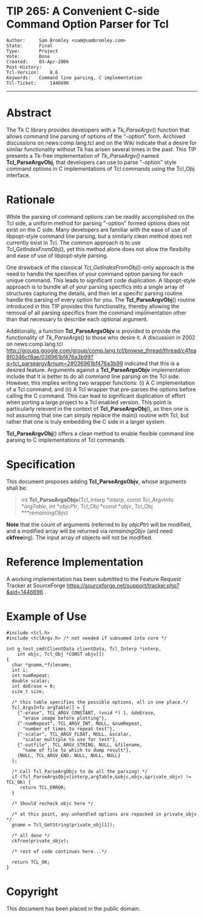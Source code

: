 # TIP 265: A Convenient C-side Command Option Parser for Tcl
	Author:		Sam Bromley <sam@sambromley.com>
	State:		Final
	Type:		Project
	Vote:		Done
	Created:	03-Apr-2006
	Post-History:
	Tcl-Version:	8.6
	Keywords:	Command line parsing, C implementation
	Tcl-Ticket:     1446696
-----

# Abstract

The Tk C library provides developers with a _Tk\_ParseArgv_\(\) function that
allows command line parsing of options of the "-option" form. Archived
discussions on news:comp.lang.tcl and on the Wiki indicate that a desire for
similar functionality without Tk has arisen several times in the past. This
TIP presents a Tk-free implementation of _Tk\_ParseArgv\(\)_ named
**Tcl\_ParseArgvObj**, that developers can use to parse "-option" style
command options in C implementations of Tcl commands using the Tcl\_Obj
interface.

# Rationale

While the parsing of command options can be readily accomplished on the Tcl
side, a uniform method for parsing "-option" formed options does not exist on
the C side. Many developers are familiar with the ease of use of libpopt-style
command line parsing, but a similarly clean method does not currently exist in
Tcl. The common approach is to use _Tcl\_GetIndexFromObj_\(\), yet this method
alone does not allow the flexibilty and ease of use of libpopt-style parsing.

One drawback of the classical _Tcl\_GetIndexFromObj_\(\)-only approach is the
need to handle the specifies of your command option parsing for each unique
command. This leads to significant code duplication. A libpopt-style approach
is to bundle all of your parsing specifics into a single array of structures
capturing the details, and then let a specific parsing routine handle the
parsing of every option for you. The **Tcl\_ParseArgvObj**\(\) routine
introduced in this TIP provides this functionality, thereby allowing the
removal of all parsing specifics from the command implimentation other than
that necessary to describe each optional argument.

Additionally, a function **Tcl\_ParseArgsObjv** is provided to provide the
functionality of _Tk\_ParseArgs_\(\) to those who desire it. A discussion in
2002 on news:comp.lang.tcl
<http://groups.google.com/group/comp.lang.tcl/browse_thread/thread/c4fea8f0346cf8ae/036961bf476a3b99?q=tcl_parseargv&rnum=2#036961bf476a3b99> 
indicated that this is a desired feature. Arguments against a
**Tcl\_ParseArgsObjv** implementation include that it is better to do all
command line parsing on the Tcl side. However, this implies writing two
wrapper functions: \(i\) A C implementation of a Tcl command; and \(ii\) A Tcl
wrapper that pre-parses the options before calling the C command. This can
lead to significant duplication of effort when porting a large project to a
Tcl enabled version. This point is particularly relevent in the context of
**Tcl\_ParseArgvObj**\(\), as then one is not assuming that one can simply
replace the main\(\) routine with Tcl, but rather that one is truly embedding
the C side in a larger system.

**Tcl\_ParseArgvObj**\(\) offers a clean method to enable flexible command line
parsing to C implementations of Tcl commands.

# Specification

This document proposes adding **Tcl\_ParseArgsObjv**, whose arguments shall
be:

 > int **Tcl\_ParseArgsObjv**\(Tcl\_Interp \*_interp_, const Tcl\_ArgvInfo
   *_argTable_, int \*_objcPtr_, Tcl\_Obj \*const \*_objv_, Tcl\_Obj
   *\*\*_remainingObjv_\)

**Note** that the count of arguments \(referred to by _objcPtr_\) will be
modified, and a modified array will be returned via _remainingObjv_ \(and
need **ckfree**ing\). The input array of objects will not be modified.

# Reference Implementation

A working implementation has been submitted to the Feature Request Tracker at
SourceForge <https://sourceforge.net/support/tracker.php?&aid=1446696> .

# Example of Use

	#include <tcl.h>
	#include <tclArgv.h> /* not needed if subsumed into core */
	
	int g_test_cmd(ClientData clientData, Tcl_Interp *interp,
	    int objc, Tcl_Obj *CONST objv[])
	{
	  char *gname,*filename;
	  int i;
	  int numRepeat;
	  double scalar;
	  int doErase = 0;
	  size_t size;
	
	  /* this table specifies the possible options, all in one place.*/
	  Tcl_ArgvInfo argTable[] = {
	    {"-erase", TCL_ARGV_CONSTANT, (void *) 1, &doErase,
	      "erase image before plotting"},
	    {"-numRepeat", TCL_ARGV_INT, NULL, &numRepeat,
	      "number of times to repeat test"},
	    {"-scalar", TCL_ARGV_FLOAT, NULL, &scalar,
	      "scalar multiple to use for test"},
	    {"-outfile", TCL_ARGV_STRING, NULL, &filename,
	      "name of file to which to dump result"},
	    {NULL, TCL_ARGV_END, NULL, NULL, NULL}
	  };
	
	  /* Call Tcl_ParseArgObjv to do all the parsing! */
	  if (Tcl_ParseArgsObjv(interp,argTable,&objc,objv,&private_objv) != TCL_OK) {
	     return TCL_ERROR;
	  }
	
	  /* Should recheck objc here */
	
	  /* at this point, any unhandled options are repacked in private_objv */
	  gname = Tcl_GetString(private_obj[1]);
	
	  /* all done */
	  ckfree(private_objv);
	
	  /* rest of code continues here...*/
	
	  return TCL_OK;
	}

# Copyright

This document has been placed in the public domain.

